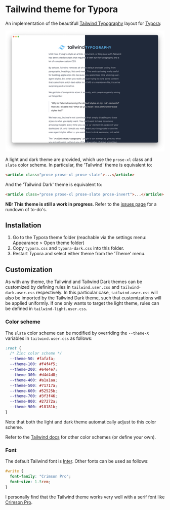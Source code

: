 # Tailwind theme for Typora

An implementation of the beautifull [Tailwind Typography](https://tailwindcss.com/docs/typography-plugin) layout for [Typora](https://typora.io):

![Screenshot of the Tailwind theme](tailwind-screenshot.png)

A light and dark theme are provided, which use the `prose-xl` class and `slate` color scheme. In particular, the 'Tailwind' theme is equivalent to:

```html
<article class="prose prose-xl prose-slate">...</article>
```

And the 'Tailwind Dark' theme is equivalent to:

```html
<article class="prose prose-xl prose-slate prose-invert">...</article>
```

**NB: This theme is still a work in progress**. Refer to the [issues page](https://github.com/andredelft/typora-tailwind-theme/issues) for a rundown of to-do's.

## Installation

1. Go to the Typora theme folder (reachable via the settings menu: Appearance > Open theme folder)
2. Copy `typora.css` and `typora-dark.css` into this folder.
3. Restart Typora and select either theme from the 'Theme' menu.

## Customization

As with any theme, the Tailwind and Tailwind Dark themes can be customized by defining rules in `tailwind.user.css` and `tailwind-dark.user.css` respectively. In this particular case, `tailwind.user.css` will also be imported by the Tailwind Dark theme, such that customizations will be applied uniformly. If one only wants to target the light theme, rules can be defined in `tailwind-light.user.css`.

### Color scheme

The `slate` color scheme can be modified by overriding the `--theme-X` variables in `tailwind.user.css` as follows:

```css
:root {
  /* Zinc color scheme */
  --theme-50: #fafafa;
  --theme-100: #f4f4f5;
  --theme-200: #e4e4e7;
  --theme-300: #d4d4d8;
  --theme-400: #a1a1aa;
  --theme-500: #71717a;
  --theme-600: #52525b;
  --theme-700: #3f3f46;
  --theme-800: #27272a;
  --theme-900: #18181b;
}
```

Note that both the light and dark theme automatically adjust to this color scheme.

Refer to the [Tailwind docs](https://tailwindcss.com/docs/background-color) for other color schemes (or define your own).

### Font

The default Tailwind font is [Inter](https://rsms.me/inter). Other fonts can be used as follows:

```css
#write {
  font-family: "Crimson Pro";
  font-size: 1.5rem;
}
```

I personally find that the Tailwind theme works very well with a serif font like [Crimson Pro](https://fonts.google.com/specimen/Crimson+Pro).

